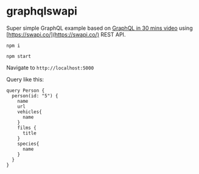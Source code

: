 # graphqlswapi

Super simple GraphQL example based on [GraphQL in 30 mins video](https://www.youtube.com/watch?v=UBGzsb2UkeY)  using [https://swapi.co/](https://swapi.co/) REST API.

`npm i`

`npm start`

Navigate to `http://localhost:5000`

Query like this:
```
query Person {
  person(id: "5") {
    name
    url
    vehicles{
      name
    }
    films {
      title
    }
    species{
      name
    }
  }
}
```
